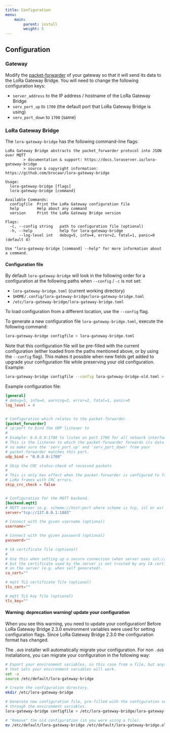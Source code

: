 ```yaml
---
title: Configuration
menu:
    main:
        parent: install
        weight: 5
---
```


## Configuration

### Gateway

Modify the [packet-forwarder](https://github.com/lora-net/packet_forwarder)
of your gateway so that it will send its data to the LoRa Gateway Bridge.
You will need to change the following configuration keys:

* `server_address` to the IP address / hostname of the LoRa Gateway Bridge
* `serv_port_up` to `1700` (the default port that LoRa Gateway Bridge is using)
* `serv_port_down` to `1700` (same)

### LoRa Gateway Bridge

The `lora-gateway-bridge` has the following command-line flags:

```text
LoRa Gateway Bridge abstracts the packet_forwarder protocol into JSON over MQTT
        > documentation & support: https://docs.loraserver.io/lora-gateway-bridge
        > source & copyright information: https://github.com/brocaar/lora-gateway-bridge

Usage:
  lora-gateway-bridge [flags]
  lora-gateway-bridge [command]

Available Commands:
  configfile  Print the LoRa Gateway configuration file
  help        Help about any command
  version     Print the LoRa Gateway Bridge version

Flags:
  -c, --config string   path to configuration file (optional)
  -h, --help            help for lora-gateway-bridge
      --log-level int   debug=5, info=4, error=2, fatal=1, panic=0 (default 4)

Use "lora-gateway-bridge [command] --help" for more information about a command.
```

#### Configuration file

By default `lora-gateway-bridge` will look in the following order for a
configuration at the following paths when `--config` / `-c` is not set:

* `lora-gateway-bridge.toml` (current working directory)
* `$HOME/.config/lora-gateway-bridge/lora-gateway-bridge.toml`
* `/etc/lora-gateway-bridge/lora-gateway-bridge.toml`

To load configuration from a different location, use the `--config` flag.

To generate a new configuration file `lora-gateway-bridge.toml`, execute the following command:

```bash
lora-gateway-bridge configfile > lora-gateway-bridge.toml
```

Note that this configuration file will be pre-filled with the current configuration
(either loaded from the paths mentioned above, or by using the `--config` flag).
This makes it possible when new fields get added to upgrade your configuration file
while preserving your old configuration. Example:

```bash
lora-gateway-bridge configfile --config lora-gateway-bridge-old.toml > lora-gateway-bridge-new.toml
```

Example configuration file:

```toml
[general]
# debug=5, info=4, warning=3, error=2, fatal=1, panic=0
log_level = 4


# Configuration which relates to the packet-forwarder.
[packet_forwarder]
# ip:port to bind the UDP listener to
#
# Example: 0.0.0.0:1700 to listen on port 1700 for all network interfaces.
# This is the listeren to which the packet-forwarder forwards its data
# so make sure the 'serv_port_up' and 'serv_port_down' from your
# packet-forwarder matches this port.
udp_bind = "0.0.0.0:1700"

# Skip the CRC status-check of received packets
#
# This is only has effect when the packet-forwarder is configured to forward
# LoRa frames with CRC errors.
skip_crc_check = false


# Configuration for the MQTT backend.
[backend.mqtt]
# MQTT server (e.g. scheme://host:port where scheme is tcp, ssl or ws)
server="tcp://127.0.0.1:1883"

# Connect with the given username (optional)
username=""

# Connect with the given password (optional)
password=""

# CA certificate file (optional)
#
# Use this when setting up a secure connection (when server uses ssl://...)
# but the certificate used by the server is not trusted by any CA certificate
# on the server (e.g. when self generated).
ca_cert=""

# mqtt TLS certificate file (optional)
tls_cert=""

# mqtt TLS key file (optional)
tls_key=""
```

#### Warning: deprecation warning! update your configuration

When you see this warning, you need to update your configuration!
Before LoRa Gateway Bridge 2.3.0 environment variables were used for setting
configuration flags. Since LoRa Gateway Bridge 2.3.0 the configuration format
has changed.

The `.deb` installer will automatically migrate your configuration. For non
`.deb` installations, you can migrate your configuration in the following way:

```bash
# Export your environment variables, in this case from a file, but anything
# that sets your environment variables will work.
set -a
source /etc/default/lora-gateway-bridge

# Create the configuration directory.
mkdir /etc/lora-gateway-bridge

# Generate new configuration file, pre-filled with the configuration set
# through the environment variables.
lora-gateway-bridge configfile > /etc/lora-gateway-bridge/lora-gateway-bridge.toml

# "Remove" the old configuration (in you were using a file).
mv /etc/default/lora-gateway-bridge /etc/default/lora-gateway-bridge.old
```
